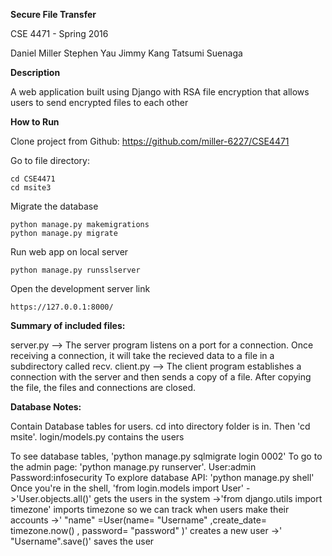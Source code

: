 
**Secure File Transfer**

CSE 4471 - Spring 2016

Daniel Miller
Stephen Yau
Jimmy Kang
Tatsumi Suenaga

**Description**

A web application built using Django with RSA file encryption that allows users to send encrypted files to each other

**How to Run**

Clone project from Github: https://github.com/miller-6227/CSE4471

Go to file directory:

    cd CSE4471
    cd msite3
Migrate the database

    python manage.py makemigrations
    python manage.py migrate
Run web app on local server

    python manage.py runsslserver

Open the development server link 

    https://127.0.0.1:8000/


**Summary of included files:**

  server.py --> The server program listens on a port for a connection. Once receiving a connection, it will take the recieved data to a file in a subdirectory called recv.
  client.py --> The client program establishes a connection with the server and then sends a copy of a file.
  After copying the file, the files and connections are closed.
  
**Database Notes:**
  
  Contain Database tables for users. cd into directory folder is in. Then 'cd msite'.
  login/models.py contains the users
  
  To see database tables, 'python manage.py sqlmigrate login 0002'
  To go to the admin page: 'python manage.py runserver'. User:admin Password:infosecurity
  To explore database API: 'python manage.py shell' Once you're in the shell, 'from login.models import User'
  ->'User.objects.all()' gets the users in the system
  ->'from django.utils import timezone' imports timezone so we can track when users make their accounts
  ->' "name" =User(name= "Username" ,create_date= timezone.now() , password= "password" )' creates a new user
  ->' "Username".save()' saves the user
  

